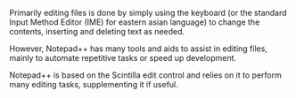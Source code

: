 Primarily editing files is done by simply using the keyboard (or the standard Input Method Editor (IME) for eastern asian language) to change the contents, inserting and deleting text as needed. 

However, Notepad++ has many tools and aids to assist in editing files, mainly to automate repetitive tasks or speed up development.

Notepad++ is based on the Scintilla edit control and relies on it to perform many editing tasks, supplementing it if useful.